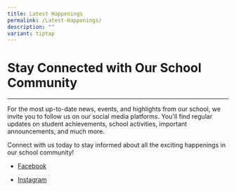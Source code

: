 ```yaml
---
title: Latest Happenings
permalink: /Latest-Happenings/
description: ""
variant: tiptap
---
```

<h1><strong>Stay Connected with Our School Community</strong></h1>
<hr>
<p>For the most up-to-date news, events, and highlights from our school,
we invite you to follow us on our social media platforms. You'll find regular
updates on student achievements, school activities, important announcements,
and much more.</p>
<p>Connect with us today to stay informed about all the exciting happenings
in our school community!</p>
<ul data-tight="true" class="tight">
<li>
<p><a href="https://www.facebook.com/loyangviewss/" rel="noopener nofollow" target="_blank">Facebook</a>
</p>
</li>
<li>
<p><a href="https://www.instagram.com/loyangviewss/" rel="noopener nofollow" target="_blank">Instagram</a>
</p>
<p></p>
</li>
</ul>
<p></p>